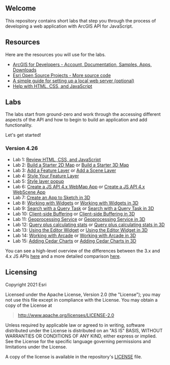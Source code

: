 ## Welcome

This repository contains short labs that step you through the process of developing a web application with ArcGIS API for JavaScript. 


## Resources

Here are the resources you will use for the labs.

* [ArcGIS for Developers - Account, Documentation, Samples, Apps, Downloads](http://developers.arcgis.com)
* [Esri Open Source Projects - More source code](http://esri.github.io)
* [A simple guide for setting up a local web server (optional)](https://gist.github.com/jgravois/5e73b56fa7756fd00b89)
* [Help with HTML, CSS, and JavaScript](http://w3schools.com)

## Labs

The labs start from ground-zero and work through the accessing different aspects of the API and how to begin to build an application and add functionality.

Let's get started!

### Version 4.26

* Lab 1:  [Review HTML, CSS, and JavaScript](https://mbana641.github.io/javascript_course/exercises/Exercise1)
* Lab 2:  [Build a Starter 2D Map](https://mbana641.github.io/javascript_course/exercises/Exercise2) or [Build a Starter 3D Map](https://mbana641.github.io/javascript_course/exercises/Exercise2-3D)
* Lab 3:  [Add a Feature Layer](https://mbana641.github.io/javascript_course/exercises/Exercise3) or [Add a Scene Layer](https://mbana641.github.io/javascript_course/exercises/Exercise3-3D)
* Lab 4:  [Style Your Feature Layer](https://mbana641.github.io/javascript_course/exercises/Exercise4)
* Lab 5:  [Style layer popup](https://mbana641.github.io/javascript_course/exercises/Exercise5)
* Lab 6:  [Create a JS API 4.x WebMap App](https://mbana641.github.io/javascript_course/exercises/Exercise6) or [Create a JS API 4.x WebScene App](https://mbana641.github.io/javascript_course/exercises/Exercise6-3D)
* Lab 7:  [Create an App to Sketch in 3D](https://mbana641.github.io/javascript_course/exercises/Exercise7)
* Lab 8:  [Working with Widgets](https://mbana641.github.io/javascript_course/exercises/Exercise8) or [Working with Widgets in 3D](https://mbana641.github.io/javascript_course/exercises/Exercise8-3D)
* Lab 9:  [Search with a Query Task](https://mbana641.github.io/javascript_course/exercises/Exercise9) or [Search with a Query Task in 3D](https://mbana641.github.io/javascript_course/exercises/Exercise9-3D)
* Lab 10: [Client-side Buffering](https://mbana641.github.io/javascript_course/exercises/Exercise10) or [Client-side Buffering in 3D](https://mbana641.github.io/javascript_course/exercises/Exercise10-3D)
* Lab 11: [Geoprocessing Service](https://mbana641.github.io/javascript_course/exercises/Exercise11) or [Geoprocessing Service in 3D](https://mbana641.github.io/javascript_course/exercises/Exercise11-3D)
* Lab 12: [Query plus calculating stats](https://mbana641.github.io/javascript_course/exercises/Exercise12) or [Query plus calculating stats in 3D](https://mbana641.github.io/javascript_course/exercises/Exercise12-3D)
* Lab 13: [Using the Editor Widget](https://mbana641.github.io/javascript_course/exercises/Exercise13) or [Using the Editor Widget in 3D](https://mbana641.github.io/javascript_course/exercises/Exercise13-3D)
* Lab 14: [Working with Arcade](https://mbana641.github.io/javascript_course/exercises/Exercise14) or [Working with Arcade in 3D](https://mbana641.github.io/javascript_course/exercises/Exercise14-3D)
* Lab 15: [Adding Cedar Charts](https://mbana641.github.io/javascript_course/exercises/Exercise15) or [Adding Cedar Charts in 3D](https://mbana641.github.io/javascript_course/exercises/Exercise15-3D)

You can see a high-level overview of the differences between the 3.x and 4.x JS APIs [here](https://developers.arcgis.com/javascript/latest/guide/choose-version/index.html) and a more detailed comparison [here](https://developers.arcgis.com/javascript/latest/guide/functionality-matrix/index.html).

## Licensing
Copyright 2021 Esri

Licensed under the Apache License, Version 2.0 (the "License");
you may not use this file except in compliance with the License.
You may obtain a copy of the License at
> http://www.apache.org/licenses/LICENSE-2.0

Unless required by applicable law or agreed to in writing, software
distributed under the License is distributed on an "AS IS" BASIS,
WITHOUT WARRANTIES OR CONDITIONS OF ANY KIND, either express or implied.
See the License for the specific language governing permissions and
limitations under the License.

A copy of the license is available in the repository's [LICENSE](./license.txt) file.

